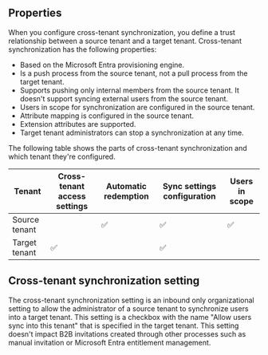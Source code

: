 ## Properties

When you configure cross-tenant synchronization, you define a trust relationship between a source tenant and a target tenant. Cross-tenant synchronization has the following properties:

- Based on the Microsoft Entra provisioning engine.
- Is a push process from the source tenant, not a pull process from the target tenant.
- Supports pushing only internal members from the source tenant. It doesn't support syncing external users from the source tenant.
- Users in scope for synchronization are configured in the source tenant.
- Attribute mapping is configured in the source tenant.
- Extension attributes are supported.
- Target tenant administrators can stop a synchronization at any time.

The following table shows the parts of cross-tenant synchronization and which tenant they're configured.

| Tenant        | Cross-tenant access settings | Automatic redemption | Sync settings configuration | Users in scope |
|---------------|-----------------------------|----------------------|----------------------------|----------------|
| Source tenant |                             | ✅                   | ✅                         | ✅             |
| Target tenant | ✅                          |                      | ✅                         |                |

## Cross-tenant synchronization setting

The cross-tenant synchronization setting is an inbound only organizational setting to allow the administrator of a source tenant to synchronize users into a target tenant. This setting is a checkbox with the name "Allow users sync into this tenant" that is specified in the target tenant. This setting doesn't impact B2B invitations created through other processes such as manual invitation or Microsoft Entra entitlement management.